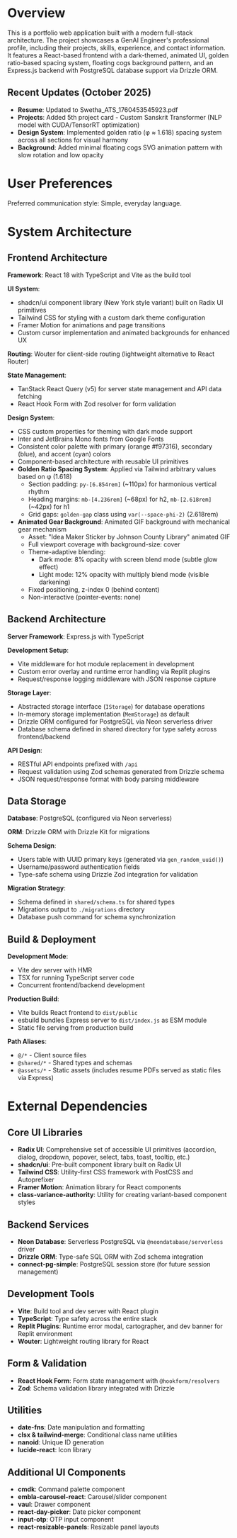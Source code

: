 # Overview

This is a portfolio web application built with a modern full-stack architecture. The project showcases a GenAI Engineer's professional profile, including their projects, skills, experience, and contact information. It features a React-based frontend with a dark-themed, animated UI, golden ratio-based spacing system, floating cogs background pattern, and an Express.js backend with PostgreSQL database support via Drizzle ORM.

## Recent Updates (October 2025)
- **Resume**: Updated to Swetha_ATS_1760453545923.pdf
- **Projects**: Added 5th project card - Custom Sanskrit Transformer (NLP model with CUDA/TensorRT optimization)
- **Design System**: Implemented golden ratio (φ ≈ 1.618) spacing system across all sections for visual harmony
- **Background**: Added minimal floating cogs SVG animation pattern with slow rotation and low opacity

# User Preferences

Preferred communication style: Simple, everyday language.

# System Architecture

## Frontend Architecture

**Framework**: React 18 with TypeScript and Vite as the build tool

**UI System**: 
- shadcn/ui component library (New York style variant) built on Radix UI primitives
- Tailwind CSS for styling with a custom dark theme configuration
- Framer Motion for animations and page transitions
- Custom cursor implementation and animated backgrounds for enhanced UX

**Routing**: Wouter for client-side routing (lightweight alternative to React Router)

**State Management**: 
- TanStack React Query (v5) for server state management and API data fetching
- React Hook Form with Zod resolver for form validation

**Design System**:
- CSS custom properties for theming with dark mode support
- Inter and JetBrains Mono fonts from Google Fonts
- Consistent color palette with primary (orange #f97316), secondary (blue), and accent (cyan) colors
- Component-based architecture with reusable UI primitives
- **Golden Ratio Spacing System**: Applied via Tailwind arbitrary values based on φ (1.618)
  - Section padding: `py-[6.854rem]` (~110px) for harmonious vertical rhythm
  - Heading margins: `mb-[4.236rem]` (~68px) for h2, `mb-[2.618rem]` (~42px) for h1
  - Grid gaps: `golden-gap` class using `var(--space-phi-2)` (2.618rem)
- **Animated Gear Background**: Animated GIF background with mechanical gear mechanism
  - Asset: "Idea Maker Sticker by Johnson County Library" animated GIF
  - Full viewport coverage with background-size: cover
  - Theme-adaptive blending:
    - Dark mode: 8% opacity with screen blend mode (subtle glow effect)
    - Light mode: 12% opacity with multiply blend mode (visible darkening)
  - Fixed positioning, z-index 0 (behind content)
  - Non-interactive (pointer-events: none)

## Backend Architecture

**Server Framework**: Express.js with TypeScript

**Development Setup**:
- Vite middleware for hot module replacement in development
- Custom error overlay and runtime error handling via Replit plugins
- Request/response logging middleware with JSON response capture

**Storage Layer**:
- Abstracted storage interface (`IStorage`) for database operations
- In-memory storage implementation (`MemStorage`) as default
- Drizzle ORM configured for PostgreSQL via Neon serverless driver
- Database schema defined in shared directory for type safety across frontend/backend

**API Design**:
- RESTful API endpoints prefixed with `/api`
- Request validation using Zod schemas generated from Drizzle schema
- JSON request/response format with body parsing middleware

## Data Storage

**Database**: PostgreSQL (configured via Neon serverless)

**ORM**: Drizzle ORM with Drizzle Kit for migrations

**Schema Design**:
- Users table with UUID primary keys (generated via `gen_random_uuid()`)
- Username/password authentication fields
- Type-safe schema using Drizzle Zod integration for validation

**Migration Strategy**:
- Schema defined in `shared/schema.ts` for shared types
- Migrations output to `./migrations` directory
- Database push command for schema synchronization

## Build & Deployment

**Development Mode**:
- Vite dev server with HMR
- TSX for running TypeScript server code
- Concurrent frontend/backend development

**Production Build**:
- Vite builds React frontend to `dist/public`
- esbuild bundles Express server to `dist/index.js` as ESM module
- Static file serving from production build

**Path Aliases**:
- `@/*` - Client source files
- `@shared/*` - Shared types and schemas
- `@assets/*` - Static assets (includes resume PDFs served as static files via Express)

# External Dependencies

## Core UI Libraries
- **Radix UI**: Comprehensive set of accessible UI primitives (accordion, dialog, dropdown, popover, select, tabs, toast, tooltip, etc.)
- **shadcn/ui**: Pre-built component library built on Radix UI
- **Tailwind CSS**: Utility-first CSS framework with PostCSS and Autoprefixer
- **Framer Motion**: Animation library for React components
- **class-variance-authority**: Utility for creating variant-based component styles

## Backend Services
- **Neon Database**: Serverless PostgreSQL via `@neondatabase/serverless` driver
- **Drizzle ORM**: Type-safe SQL ORM with Zod schema integration
- **connect-pg-simple**: PostgreSQL session store (for future session management)

## Development Tools
- **Vite**: Build tool and dev server with React plugin
- **TypeScript**: Type safety across the entire stack
- **Replit Plugins**: Runtime error modal, cartographer, and dev banner for Replit environment
- **Wouter**: Lightweight routing library for React

## Form & Validation
- **React Hook Form**: Form state management with `@hookform/resolvers`
- **Zod**: Schema validation library integrated with Drizzle

## Utilities
- **date-fns**: Date manipulation and formatting
- **clsx & tailwind-merge**: Conditional class name utilities
- **nanoid**: Unique ID generation
- **lucide-react**: Icon library

## Additional UI Components
- **cmdk**: Command palette component
- **embla-carousel-react**: Carousel/slider component
- **vaul**: Drawer component
- **react-day-picker**: Date picker component
- **input-otp**: OTP input component
- **react-resizable-panels**: Resizable panel layouts